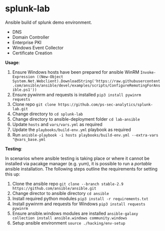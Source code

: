 # splunk-lab

Ansible build of splunk demo environment.

* DNS
* Domain Controller
* Enterprise PKI
* Windows Event Collector
* Certificate Creation


**Usage**:

1. Ensure Windows hosts have been prepared for ansible WinRM `Invoke-Expression ((New-Object System.Net.Webclient).DownloadString('https://raw.githubusercontent.com/ansible/ansible/devel/examples/scripts/ConfigureRemotingForAnsible.ps1'))`
2. Ensure pywinrm and requests is installed `pip3 install pywinrm requests`
3. Clone repo `git clone https://github.com/ps-sec-analytics/splunk-lab.git`
4. Change directory to `cd splunk-lab`
5. Change directory to ansible-deployment folder `cd lab-ansible`
6. Update `hosts` and `vars/vars.yml` as required
7. Update the `playbooks/build-env.yml` playbook as required
8. Run `anisble-playbook -i hosts playbooks/build-env.yml --extra-vars "@vars_base.yml`

**Testing**:

In scenarios where ansible testing is taking place or where it cannot be installed via pacakge manager (e.g. yum), it is possible to run a _portable_ ansible installation. The following steps outline the requirements for setting this up:

1. Clone the ansible repo `git clone --branch stable-2.9 https://github.com/ansible/ansible.git`
2. Change director to ansible directory `cd ansible`
3. Install required python modules `pip3 install -r requirements.txt`
4. Install pywinrm and requests for Windows `pip3 install requests pywinrm`
5. Ensure ansible.windows modules are installed `ansible-galaxy collection install ansible.windows community.windows`
5. Setup ansible environment `source ./hacking/env-setup`
